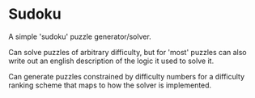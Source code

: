 # Sudoku

A simple 'sudoku' puzzle generator/solver.

Can solve puzzles of arbitrary difficulty, but for 'most' puzzles can also write out an english description of
the logic it used to solve it.

Can generate puzzles constrained by difficulty numbers for a difficulty ranking scheme that maps to how the solver is implemented.